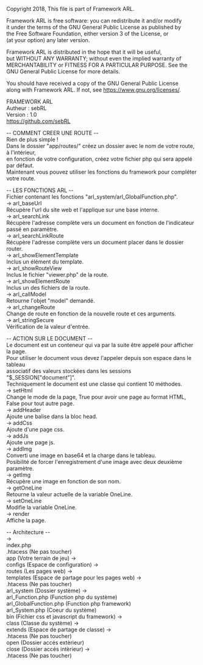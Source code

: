   
Copyright 2018, This file is part of Framework ARL.    

Framework ARL is free software: you can redistribute it and/or modify  
it under the terms of the GNU General Public License as published by  
the Free Software Foundation, either version 3 of the License, or  
(at your option) any later version.    

Framework ARL is distributed in the hope that it will be useful,  
but WITHOUT ANY WARRANTY; without even the implied warranty of  
MERCHANTABILITY or FITNESS FOR A PARTICULAR PURPOSE.  See the  
GNU General Public License for more details.    

You should have received a copy of the GNU General Public License  
along with Framework ARL.  If not, see <https://www.gnu.org/licenses/>.      


FRAMEWORK ARL  
Autheur : sebRL  
Version : 1.0  
https://github.com/sebRL      


-- COMMENT CREER UNE ROUTE --  
Rien de plus simple !  
Dans le dossier "app/routes/" créez un dossier avec le nom de votre route, à l'intérieur,  
en fonction de votre configuration, créez votre fichier php qui sera appelé par défaut.  
Maintenant vous pouvez utiliser les fonctions du framework pour compléter votre route.      


-- LES FONCTIONS ARL --  
Fichier contenant les fonctions "arl_system/arl_GlobalFunction.php".  
    -> arl_baseUrl  
        Récupère l'url du site web et l'applique sur une base interne.  
    -> arl_searchLink  
        Récupère l'adresse complète vers un document en fonction de l'indicateur passé en paramètre.  
    -> arl_searchLinkRoute  
        Récupère l'adresse complète vers un document placer dans le dossier router.  
    -> arl_showElementTemplate  
        Inclus un élément du template.  
    -> arl_showRouteView  
        Inclus le fichier "viewer.php" de la route.  
    -> arl_showElementRoute  
        Inclus un des fichiers de la route.  
    -> arl_callModel  
        Retourne l'objet "model" demandé.  
    -> arl_changeRoute  
        Change de route en fonction de la nouvelle route et ces arguments.  
    -> arl_stringSecure  
        Vérification de la valeur d'entrée.      


-- ACTION SUR LE DOCUMENT --  
Le document est un conteneur qui va par la suite être appelé pour afficher la page.  
Pour utiliser le document vous devez l'appeler depuis son espace dans le tableau  
associatif des valeurs stockées dans les sessions "$_SESSION["document"]".  
Techniquement le document est une classe qui contient 10 méthodes.  
    -> setHtml  
        Change le mode de la page, True pour avoir une page au format HTML, False pour tout autre page.  
    -> addHeader  
        Ajoute une balise dans la bloc head.  
    -> addCss  
        Ajoute d'une page css.  
    -> addJs  
        Ajoute une page js.  
    -> addImg  
        Converti une image en base64 et la charge dans le tableau.  
        Posibilité de forcer l'enregistrement d'une image avec deux deuxième paramètre.  
    -> getImg  
        Récupère une image en fonction de son nom.  
    -> getOneLine  
        Retourne la valeur actuelle de la variable OneLine.  
    -> setOneLine  
        Modifie la variable OneLine.  
    -> render  
        Affiche la page.      


-- Architecture --  
    ->  
	index.php  
	.htacess (Ne pas toucher)  
		app (Votre terrain de jeu) ->  
			configs (Espace de configuration) ->  
			routes (Les pages web) ->  
			templates (Espace de partage pour les pages web) ->  
			.htacess (Ne pas toucher)  
		arl_system (Dossier système) ->  
			arl_Function.php (Function php du système)  
			arl_GlobalFunction.php (Function php framework)  
			arl_System.php (Coeur du système)  
			bin (Fichier css et javascript du framework) ->  
			class (Classe du système) ->  
			extends (Espace de partage de classe) ->  
			.htacess (Ne pas toucher)  
		open (Dossier accés extèrieur)  
		close (Dossier accés intèrieur) ->  
			.htacess (Ne pas toucher)